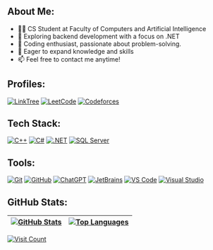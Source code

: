 ## About Me:
- 🧑‍💻 CS Student at Faculty of Computers and Artificial Intelligence
- 🔭 Exploring backend development with a focus on .NET
- 🚀 Coding enthusiast, passionate about problem-solving.
- 🌱 Eager to expand knowledge and skills
- 📫 Feel free to contact me anytime!

## Profiles:
[![LinkTree](https://img.shields.io/badge/Linktree-254F1A?logo=linktree&logoColor=white&style=flat-square)](https://linktr.ee/hel4l)
[![LeetCode](https://img.shields.io/badge/LeetCode-000000?logo=leetcode&logoColor=#FFBF66&style=flat-square)](https://leetcode.com/hel4l)
[![Codeforces](https://img.shields.io/badge/Codeforces-000000?logo=codeforces&logoColor=#1F8ACB&style=flat-square)](https://codeforces.com/profile/Yuji)

## Tech Stack:
[![C++](https://img.shields.io/badge/C++-015482?logo=c%2B%2B&logoColor=white&style=flat-square)](https://en.cppreference.com/w/)
[![C#](https://img.shields.io/badge/CSharp-512BD4?logo=csharp&logoColor=white&style=flat-square)](https://docs.microsoft.com/en-us/dotnet/csharp/)
[![.NET](https://img.shields.io/badge/.NET-5C2D91?logo=.net&logoColor=white&style=flat-square)](https://dotnet.microsoft.com/)
[![SQL Server](https://img.shields.io/badge/SQL%20Server-CC2927?logo=microsoft-sql-server&logoColor=white&style=flat-square)](https://www.microsoft.com/en-us/sql-server/)

## Tools:
[![Git](https://img.shields.io/badge/Git-F05032?logo=git&logoColor=white&style=flat-square)](https://git-scm.com/)
[![GitHub](https://img.shields.io/badge/GitHub-181717?logo=github&logoColor=white&style=flat-square)](https://github.com/)
[![ChatGPT](https://img.shields.io/badge/ChatGPT-74AA9C?logo=openai&logoColor=white&style=flat-square)](https://www.openai.com/chatgpt)
[![JetBrains](https://img.shields.io/badge/JetBrains-000000?logo=jetbrains&logoColor=white&style=flat-square)](https://www.jetbrains.com/)
[![VS Code](https://img.shields.io/badge/VS%20Code-007ACC?logo=visual-studio-code&logoColor=white&style=flat-square)](https://code.visualstudio.com/)
[![Visual Studio](https://img.shields.io/badge/Visual%20Studio-5C2D91?logo=visual-studio&logoColor=white&style=flat-square)](https://visualstudio.microsoft.com/)

## GitHub Stats:
| [![GitHub Stats](https://github-readme-stats.vercel.app/api?username=Hel4l&theme=dark&hide_border=false&show_icons=true&include_all_commits=true&count_private=true)](https://github.com/Hel4l) | [![Top Languages](https://github-readme-stats.vercel.app/api/top-langs/?username=Hel4l&theme=dark&hide_border=false&include_all_commits=false&count_private=true&layout=compact)](https://github.com/Hel4l) |
| ------------------------ | ------------------ |

[![Visit Count](https://visitcount.itsvg.in/api?id=Hel4l&icon=5&color=12)](https://visitcount.itsvg.in)
